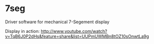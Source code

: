 7seg
====

Driver software for mechanical 7-Segement display

Display in action:
http://www.youtube.com/watch?v=TqB6J0P2dHs&feature=share&list=UUPmUWMBn8tOZ10sOnwtLa9g